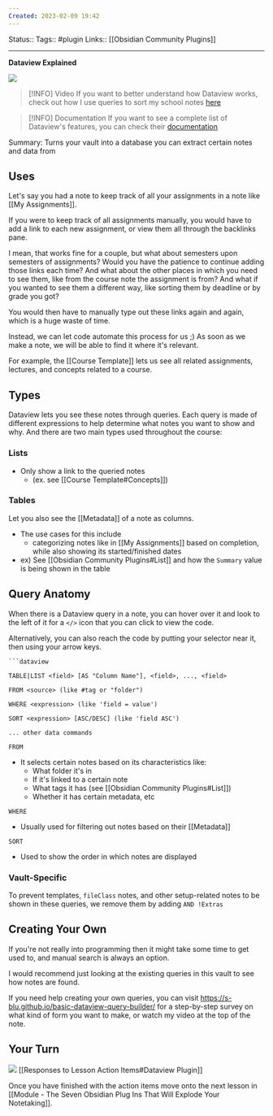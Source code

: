 ```yaml
---
Created: 2023-02-09 19:42
---
```

Status::
Tags:: #plugin
Links:: [[Obsidian Community Plugins]]
___

**Dataview Explained**

![](https://www.youtube.com/watch?v=8yjNuiSBSAM&list=PL7oLu8NfQd86ZT19TSjZHreCztRnsY2VV&index=2)


> [!INFO] Video
> If you want to better understand how Dataview works, check out how I use queries to sort my school notes [here](https://youtu.be/0UTzpIdLbVo?t=98)

> [!INFO] Documentation
> If you want to see a complete list of Dataview's features, you can check their [documentation](https://blacksmithgu.github.io/obsidian-dataview/)

Summary: Turns your vault into a database you can extract certain notes and data from

## Uses
Let's say you had a note to keep track of all your assignments in a note like [[My Assignments]].

If you were to keep track of all assignments manually, you would have to add a link to each new assignment, or view them all through the backlinks pane.

I mean, that works fine for a couple, but what about semesters upon semesters of assignments? Would you have the patience to continue adding those links each time? And what about the other places in which you need to see them, like from the course note the assignment is from? And what if you wanted to see them a different way, like sorting them by deadline or by grade you got?

You would then have to manually type out these links again and again, which is a huge waste of time.

Instead, we can let code automate this process for us ;) As soon as we make a note, we will be able to find it where it's relevant.

For example, the [[Course Template]] lets us see all related assignments, lectures, and concepts related to a course.
## Types
Dataview lets you see these notes through queries. Each query is made of different expressions to help determine what notes you want to show and why. And there are two main types used throughout the course:
### Lists
- Only show a link to the queried notes
	- (ex. see [[Course Template#Concepts]])
### Tables
Let you also see the [[Metadata]] of a note as columns.
- The use cases for this include
	- categorizing notes like in [[My Assignments]] based on completion, while also showing its started/finished dates
- ex) See [[Obsidian Community Plugins#List]] and how the `Summary` value is being shown in the table

## Query Anatomy
When there is a Dataview query in a note, you can hover over it and look to the left of it for a `</>` icon that you can click to view the code.

Alternatively, you can also reach the code by putting your selector near it, then using your arrow keys.

````
```dataview

TABLE|LIST <field> [AS "Column Name"], <field>, ..., <field>

FROM <source> (like #tag or "folder")

WHERE <expression> (like 'field = value')

SORT <expression> [ASC/DESC] (like 'field ASC')

... other data commands

````
`FROM`
- It selects certain notes based on its characteristics like:
	- What folder it's in
	- If it's linked to a certain note
	- What tags it has (see [[Obsidian Community Plugins#List]])
	- Whether it has certain metadata, etc

`WHERE`
- Usually used for filtering out notes based on their [[Metadata]]

`SORT`
- Used to show the order in which notes are displayed

### Vault-Specific
To prevent templates, `fileClass` notes, and other setup-related notes to be shown in these queries, we remove them  by adding `AND !Extras`

## Creating Your Own

If you're not really into programming then it might take some time to get used to, and manual search is always an option.

I would recommend just looking at the existing queries in this vault to see how notes are found.

If you need help creating your own queries, you can visit https://s-blu.github.io/basic-dataview-query-builder/ for a step-by-step survey on what kind of form you want to make, or watch my video at the top of the note.

## Your Turn
![](https://embed.filekitcdn.com/e/ipyk1kAZUAWQreQYS6UoFE/9sJ5rRzrt5h7ykMavk6Nub)
[[Responses to Lesson Action Items#Dataview Plugin]]

Once you have finished with the action items move onto the next lesson in [[Module - The Seven Obsidian Plug Ins That Will Explode Your Notetaking]].